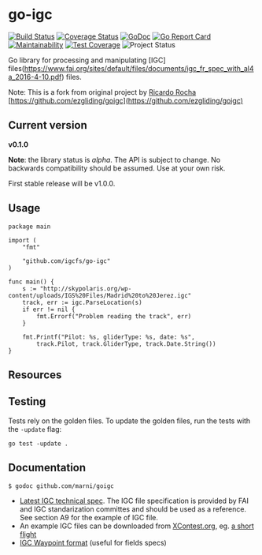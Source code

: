 # go-igc

[![Build Status](https://travis-ci.org/igcfs/go-igc.svg?branch=master)](http://travis-ci.org/igcfs/go-igc)
[![Coverage Status](https://coveralls.io/repos/github/igcfs/go-igc/badge.svg?branch=master)](https://coveralls.io/github/igcfs/go-igc?branch=master) 
[![GoDoc](https://godoc.org/github.com/igcfs/go-igc?status.png)](https://godoc.org/github.com/igcfs/go-igc) [![Go Report Card](https://goreportcard.com/badge/github.com/igcfs/go-igc)](https://goreportcard.com/report/github.com/igcfs/go-igc)
[![Maintainability](https://api.codeclimate.com/v1/badges/ea02bf3c04e959e3cbe5/maintainability)](https://codeclimate.com/github/marni/goigc/maintainability) 
[![Test Coverage](https://api.codeclimate.com/v1/badges/ea02bf3c04e959e3cbe5/test_coverage)](https://codeclimate.com/github/igcfs/go-igc/test_coverage)
![Project Status](http://img.shields.io/badge/status-alpha-red.svg)


Go library for processing and manipulating [IGC] files(https://www.fai.org/sites/default/files/documents/igc_fr_spec_with_al4a_2016-4-10.pdf) 
files.

Note:
This is a fork from original project by [Ricardo Rocha](https://github.com/rochaporto) 
[https://github.com/ezgliding/goigc](https://github.com/ezgliding/goigc)

## Current version

**v0.1.0**

**Note**: the library status is *alpha*. The API is subject to 
change. No backwards compatibility should be assumed. Use at your own risk.

First stable release will be v1.0.0.

## Usage

```
package main

import (
	"fmt"

	"github.com/igcfs/go-igc"
)

func main() {
    s := "http://skypolaris.org/wp-content/uploads/IGS%20Files/Madrid%20to%20Jerez.igc"
    track, err := igc.ParseLocation(s)
    if err != nil {
        fmt.Errorf("Problem reading the track", err)
    }

    fmt.Printf("Pilot: %s, gliderType: %s, date: %s", 
        track.Pilot, track.GliderType, track.Date.String())
}
```


## Resources



## Testing

Tests rely on the golden files. To update the golden files, run the tests with the `-update` flag:
```
go test -update .
```

## Documentation

    $ godoc github.com/marni/goigc
    
* [Latest IGC technical spec](https://www.fai.org/sites/default/files/documents/igc_fr_spec_with_al4a_2016-4-10.pdf). 
The IGC file specification is provided by FAI and IGC standarization committes and 
should be used as a reference. See section A9 for the example of IGC file.
* An example IGC files can be downloaded from [XContest.org](http://xcontest.org), eg. [a short flight](https://www.xcontest.org/track.php?t=1533585909.37.igc)
* [IGC Waypoint format](https://www.fai.org/sites/default/files/documents/wpformat.pdf) (useful for fields specs)

